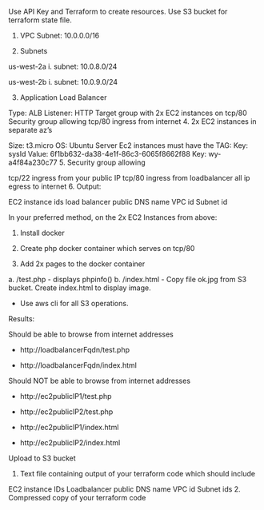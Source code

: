Use API Key and Terraform to create resources. Use S3 bucket for terraform state file.

1. VPC
Subnet: 10.0.0.0/16

2. Subnets

us-west-2a
i. subnet: 10.0.8.0/24

us-west-2b
i.  subnet: 10.0.9.0/24


3. Application Load Balancer

Type: ALB
Listener: HTTP
Target group with 2x EC2 instances on tcp/80
Security group allowing tcp/80 ingress from internet
4.  2x EC2 instances in separate az’s

Size: t3.micro
OS: Ubuntu Server
Ec2 instances must have the TAG:
Key: sysId           Value: 6f1bb632-da38-4e1f-86c3-6065f8662f88
Key: wy-a4f84a230c77
5.  Security group allowing

tcp/22 ingress from your public IP
tcp/80 ingress from loadbalancer
all ip egress to internet
6. Output:

EC2 instance ids
load balancer public DNS name
VPC id
Subnet id

In your preferred method, on the 2x EC2 Instances from above:

1. Install docker

2. Create php docker container which serves on tcp/80

3. Add 2x pages to the docker container

  a. /test.php - displays phpinfo()
  b. /index.html - Copy file ok.jpg from S3 bucket. Create index.html to display image.


* Use aws cli for all S3 operations.

Results:

Should be able to browse from internet addresses

  - http://loadbalancerFqdn/test.php

  - http://loadbalancerFqdn/index.html

Should NOT be able to browse from internet addresses
    
   - http://ec2publicIP1/test.php

   - http://ec2publicIP2/test.php

   - http://ec2publicIP1/index.html

   - http://ec2publicIP2/index.html
 
Upload to S3 bucket

1.  Text file containing output of your terraform code which should include

EC2 instance IDs
Loadbalancer public DNS name
VPC id
Subnet ids
2. Compressed copy of your terraform code
